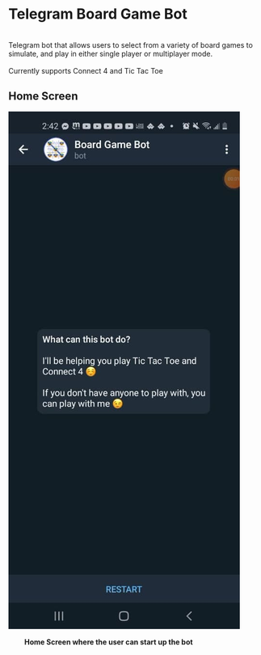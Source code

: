 # Telegram Board Game Bot
<br>
Telegram bot that allows users to select from a variety of board games to simulate, and play in either single player or multiplayer mode.
<br><br>
Currently supports Connect 4 and Tic Tac Toe
<br>

## Home Screen

![](images/home_screen.jpg)
<br>

&nbsp;&nbsp;&nbsp;&nbsp;&nbsp;&nbsp;&nbsp;&nbsp;<strong>Home Screen where the user can start up the bot</strong>


